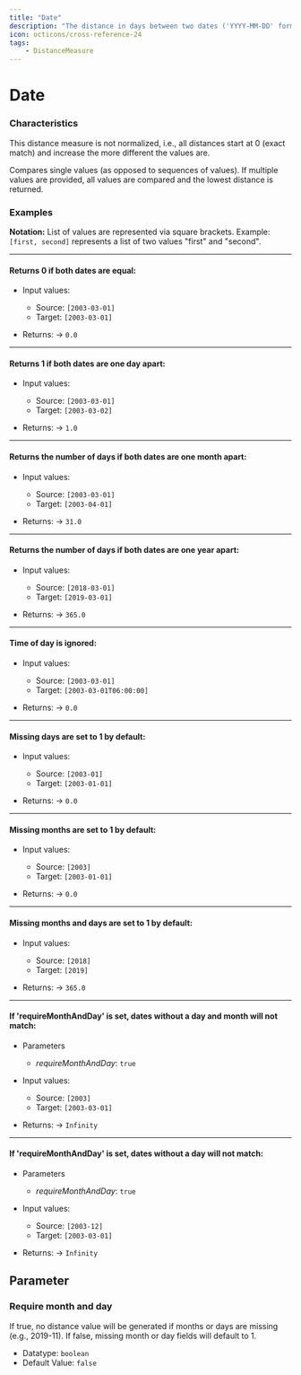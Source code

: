 ```yaml
---
title: "Date"
description: "The distance in days between two dates ('YYYY-MM-DD' format)."
icon: octicons/cross-reference-24
tags: 
    - DistanceMeasure
---
```

# Date
<!-- This file was generated - DO NOT CHANGE IT MANUALLY -->




### Characteristics
This distance measure is not normalized, i.e., all distances start at 0 (exact match) and increase the more different the values are.

Compares single values (as opposed to sequences of values). If multiple values are provided, all values are compared and the lowest distance is returned.
### Examples

**Notation:** List of values are represented via square brackets. Example: `[first, second]` represents a list of two values "first" and "second".

---
#### Returns 0 if both dates are equal:

* Input values:
  - Source: `[2003-03-01]`
  - Target: `[2003-03-01]`

* Returns: → `0.0`


---
#### Returns 1 if both dates are one day apart:

* Input values:
  - Source: `[2003-03-01]`
  - Target: `[2003-03-02]`

* Returns: → `1.0`


---
#### Returns the number of days if both dates are one month apart:

* Input values:
  - Source: `[2003-03-01]`
  - Target: `[2003-04-01]`

* Returns: → `31.0`


---
#### Returns the number of days if both dates are one year apart:

* Input values:
  - Source: `[2018-03-01]`
  - Target: `[2019-03-01]`

* Returns: → `365.0`


---
#### Time of day is ignored:

* Input values:
  - Source: `[2003-03-01]`
  - Target: `[2003-03-01T06:00:00]`

* Returns: → `0.0`


---
#### Missing days are set to 1 by default:

* Input values:
  - Source: `[2003-01]`
  - Target: `[2003-01-01]`

* Returns: → `0.0`


---
#### Missing months are set to 1 by default:

* Input values:
  - Source: `[2003]`
  - Target: `[2003-01-01]`

* Returns: → `0.0`


---
#### Missing months and days are set to 1 by default:

* Input values:
  - Source: `[2018]`
  - Target: `[2019]`

* Returns: → `365.0`


---
#### If 'requireMonthAndDay' is set, dates without a day and month will not match:

* Parameters
  * *requireMonthAndDay*: `true`

* Input values:
  - Source: `[2003]`
  - Target: `[2003-03-01]`

* Returns: → `Infinity`


---
#### If 'requireMonthAndDay' is set, dates without a day will not match:

* Parameters
  * *requireMonthAndDay*: `true`

* Input values:
  - Source: `[2003-12]`
  - Target: `[2003-03-01]`

* Returns: → `Infinity`




## Parameter

### Require month and day

If true, no distance value will be generated if months or days are missing (e.g., 2019-11). If false, missing month or day fields will default to 1.

- Datatype: `boolean`
- Default Value: `false`



